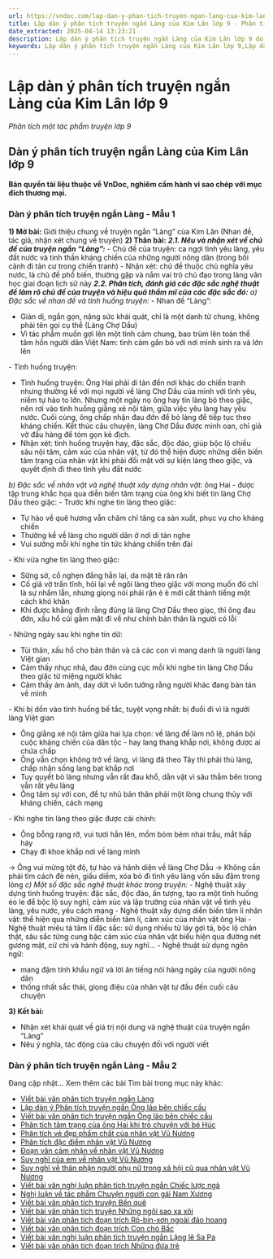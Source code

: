 ```yaml
---
url: https://vndoc.com/lap-dan-y-phan-tich-truyen-ngan-lang-cua-kim-lan-lop-9-326633
title: Lập dàn ý phân tích truyện ngắn Làng của Kim Lân lớp 9 - Phân tích một tác phẩm truyện lớp 9 - VnDoc.com
date_extracted: 2025-04-14 13:23:21
description: Lập dàn ý phân tích truyện ngắn Làng của Kim Lân lớp 9 do VnDoc biện soạn, nhằm giúp các em HS có thêm tài liệu tham khảo và có những ý tưởng đa dạng khi thực hành kĩ năng Viết ở lớp 9.
keywords: Lập dàn ý phân tích truyện ngắn Làng của Kim Lân lớp 9,Lập dàn ý phân tích Làng lớp 9,phân tích truyện ngắn Làng của Kim Lân,Lập dàn ý phân tích truyện ngắn Làng,dàn ý phân tích truyện ngắn Làng,Dàn ý phân tích Làng lớp 9,phân tích Làng lớp 9
---
```


# Lập dàn ý phân tích truyện ngắn Làng của Kim Lân lớp 9
 _Phân tích một tác phẩm truyện lớp 9_
## **Dàn ý phân tích truyện ngắn Làng của Kim Lân lớp 9**
**Bản quyền tài liệu thuộc về VnDoc, nghiêm cấm hành vi sao chép với mục đích thương mại.**
### Dàn ý phân tích truyện ngắn Làng - Mẫu 1
**1\) Mở bài:** Giới thiệu chung về truyện ngắn “Làng” của Kim Lân \(Nhan đề, tác giả, nhận xét chung về truyện\)
**2\) Thân bài:**
**_2.1. Nêu và nhận xét về chủ đề của truyện ngắn “Làng”:_**
\- Chủ đề của truyện: ca ngợi tình yêu làng, yêu đất nước và tinh thần kháng chiến của những người nông dân \(trong bối cảnh đi tản cư trong chiến tranh\)
\- Nhận xét: chủ đề thuộc chủ nghĩa yêu nước, là chủ đề phổ biến, thường gặp và nắm vai trò chủ đạo trong làng văn học giai đoạn lịch sử này
 _**2.2. Phân tích, đánh giá các đặc sắc nghệ thuật để làm rõ chủ đề của truyện và hiệu quả thẩm mĩ của các đặc sắc đó:**_
_a\) Đặc sắc về nhan đề và tình huống truyện:_
\- Nhan đề “Làng”:
  * Giản dị, ngắn gọn, nặng sức khái quát, chỉ là một danh từ chung, không phải tên gọi cụ thể \(Làng Chợ Dầu\)
  * Vì tác phẩm muốn gợi lên một tình cảm chung, bao trùm lên toàn thể tâm hồn người dân Việt Nam: tình cảm gắn bó với nơi mình sinh ra và lớn lên

\- Tình huống truyện:
  * Tình huống truyện: Ông Hai phải di tản đến nơi khác do chiến tranh nhưng thường kể với mọi người về làng Chợ Dầu của mình với tình yêu, niềm tự hào to lớn. Nhưng một ngày nọ ông hay tin làng bỏ theo giặc, nên rơi vào tình huống giằng xé nội tâm, giữa việc yêu làng hay yêu nước. Cuối cùng, ông chấp nhận đau đớn để bỏ làng để tiếp tục theo kháng chiến. Kết thúc câu chuyện, làng Chợ Dầu được minh oan, chỉ giả vờ đầu hàng để tóm gọn kẻ địch.
  * Nhận xét: tình huống truyện hay, đặc sắc, độc đáo, giúp bộc lộ chiều sâu nội tâm, cảm xúc của nhân vật, từ đó thể hiện được những diễn biến tâm trạng của nhân vật khi phải đối mặt với sự kiện làng theo giặc, và quyết định đi theo tình yêu đất nước

_b\) Đặc sắc về nhân vật và nghệ thuật xây dựng nhân vật:_ ông Hai - được tập trung khắc họa qua diễn biến tâm trạng của ông khi biết tin làng Chợ Dầu theo giặc:
\- Trước khi nghe tin làng theo giặc:
  * Tự hào về quê hương vẫn chăm chỉ tăng ca sản xuất, phục vụ cho kháng chiến
  * Thường kể về làng cho người dân ở nơi di tản nghe
  * Vui sướng mỗi khi nghe tin tức kháng chiến trên đài

\- Khi vừa nghe tin làng theo giặc:
  * Sững sờ, cổ nghẹn đắng hẳn lại, da mặt tê rân rân
  * Cố giả vờ trấn tĩnh, hỏi lại về ngôi làng theo giặc với mong muốn đó chỉ là sự nhầm lẫn, nhưng giọng nói phải rặn è è mới cất thành tiếng một cách khó khăn
  * Khi được khẳng định rằng đúng là làng Chợ Dầu theo giạc, thì ông đau đớn, xấu hổ cúi gằm mặt đi về như chính bản thân là người có lỗi

\- Những ngày sau khi nghe tin dữ:
  * Tủi thân, xấu hổ cho bản thân và cả các con vì mang danh là người làng Việt gian
  * Cảm thấy nhục nhã, đau đớn cùng cực mỗi khi nghe tin làng Chợ Dầu theo giặc từ miệng người khác
  * Cảm thấy ám ảnh, day dứt vì luôn tưởng rằng người khác đang bàn tán về mình

\- Khi bị dồn vào tình huống bế tắc, tuyệt vọng nhất: bị đuổi đi vì là người làng Việt gian
  * Ông giằng xé nội tâm giữa hai lựa chọn: về làng để làm nô lệ, phản bội cuộc kháng chiến của dân tộc - hay lang thang khắp nơi, không được ai chứa chấp
  * Ông vẫn chọn không trở về làng, vì làng đã theo Tây thì phải thù làng, chấp nhận sống lang bạt khắp nơi
  * Tuy quyết bỏ làng nhưng vẫn rất đau khổ, dằn vặt vì sâu thẳm bên trong vẫn rất yêu làng
  * Ông tâm sự với con, để tự nhủ bản thân phải một lòng chung thủy với kháng chiến, cách mạng

\- Khi nghe tin làng theo giặc được cải chính:
  * Ông bỗng rạng rỡ, vui tươi hẳn lên, mồm bỏm bẻm nhai trầu, mắt hấp háy
  * Chạy đi khoe khắp nơi về làng mình

→ Ông vui mừng tột độ, tự hào và hãnh diện về làng Chợ Dầu → Không cần phải tìm cách đè nén, giấu diếm, xóa bỏ đi tình yêu làng vốn sâu đậm trong lòng
 _c\) Một số đặc sắc nghệ thuật khác trong truyện:_
\- Nghệ thuật xây dựng tình huống truyện: đặc sắc, độc đáo, ấn tượng, tạo ra một tình huống éo le để bộc lộ suy nghĩ, cảm xúc và lập trường của nhân vật về tình yêu làng, yêu nước, yêu cách mạng
\- Nghệ thuật xây dựng diễn biến tâm lí nhân vật: thể hiện qua những diễn biến tâm lí, cảm xúc của nhân vật ông Hai
\- Nghệ thuật miêu tả tâm lí đặc sắc: sử dụng nhiều từ láy gợi tả, bộc lộ chân thật, sâu sắc từng cung bậc cảm xúc của nhân vật biểu hiện qua đường nét gương mặt, cử chỉ và hành động, suy nghĩ…
\- Nghệ thuật sử dụng ngôn ngữ:
  * mang đậm tính khẩu ngữ và lời ăn tiếng nói hàng ngày của người nông dân
  * thống nhất sắc thái, giọng điệu của nhân vật tự đầu đến cuối câu chuyện

**3\) Kết bài:**
  * Nhận xét khái quát về giá trị nội dung và nghệ thuật của truyện ngắn “Làng”
  * Nêu ý nghĩa, tác động của câu chuyện đối với người viết

### Dàn ý phân tích truyện ngắn Làng - Mẫu 2
Đang cập nhật…
Xem thêm các bài Tìm bài trong mục này khác:
  * [Viết bài văn phân tích truyện ngắn Làng](</phan-tich-truyen-ngan-lang-cua-kim-lan-lop-9-326634>)
  * [Lập dàn ý Phân tích truyện ngắn Ông lão bên chiếc cầu ](</lap-dan-y-phan-tich-truyen-ngan-ong-lao-ben-chiec-cau-cua-o-nit-he-minh-ue-lop-9-326635>)
  * [Viết bài văn phân tích truyện ngắn Ông lão bên chiếc cầu](</phan-tich-truyen-ngan-ong-lao-ben-chiec-cau-cua-o-nit-he-minh-ue-lop-9-326637>)
  * [Phân tích tâm trạng của ông Hai khi trò chuyện với bé Húc](</doan-van-phan-tich-tam-trang-cua-ong-hai-khi-tro-chuyen-voi-be-huc-lop-9-326638>)
  * [Phân tích vẻ đẹp phẩm chất của nhân vật Vũ Nương](</ve-dep-pham-chat-cua-vu-nuong-205042>)
  * [Phân tích đặc điểm nhân vật Vũ Nương](</dac-diem-nhan-vat-vu-nuong-266631>)
  * [Đoạn văn cảm nhận về nhân vật Vũ Nương](</viet-doan-van-ngan-khoang-15-den-20-dong-trinh-nay-cam-nhan-cua-em-ve-nhan-vat-vu-nuong-205031>)
  * [Suy nghĩ của em về nhân vật Vũ Nương](</suy-nghi-cua-em-ve-nhan-vat-vu-nuong-trong-tac-pham-chuyen-nguoi-con-gai-nam-xuong-cua-nguyen-du-133354>)
  * [Suy nghĩ về thân phận người phụ nữ trong xã hội cũ qua nhân vật Vũ Nương ](</suy-nghi-ve-than-phan-nguoi-phu-nu-trong-xa-hoi-cu-qua-nhan-vat-vu-nuong-o-chuyen-nguoi-con-gai-nam-xuong-cua-nguyen-du-126148>)
  * [Viết bài văn nghị luận phân tích truyện ngắn Chiếc lược ngà](</nghi-luan-ve-truyen-ngan-chiec-luoc-nga-165367>)
  * [Nghị luận về tác phẩm Chuyện người con gái Nam Xương ](</nghi-luan-van-hoc-chuyen-nguoi-con-gai-nam-xuong-162079>)
  * [Viết bài văn phân tích truyện Bến quê](</phan-tich-truyen-ben-que-lam-noi-ro-nhung-noi-niem-nhung-tieng-thuong-lam-ta-xuc-dong-172803>)
  * [Viết bài văn phân tích truyện Những ngôi sao xa xôi ](</phan-tich-nhung-ngoi-sao-xa-xoi-cua-le-minh-khue-88521>)
  * [Viết bài văn phân tích đoạn trích Rô-bin-xơn ngoài đảo hoang](</van-mau-lop-9-phan-tich-doan-ro-bin-xon-ngoai-dao-hoang-trong-tieu-thuyet-ro-bin-xon-cru-xo-cua-di-pho-101171>)
  * [Viết bài văn phân tích đoạn trích Con chó Bấc](</phan-tich-doan-trich-con-cho-bac-trong-tieng-goi-noi-hoang-da-cua-giac-lan-don-95185>)
  * [Viết bài văn nghị luận phân tích truyện ngắn Lặng lẽ Sa Pa](</nghi-luan-ve-tac-pham-lang-le-sa-pa-cua-nguyen-thanh-long-173026>)
  * [Viết bài văn phân tích đoạn trích Những đứa trẻ](</van-mau-lop-9-phan-tich-doan-trich-nhung-dua-tre-trong-hoi-ki-thoi-tho-au-cua-mac-xim-gor-ki-101489>)


